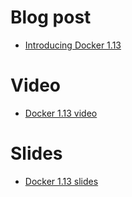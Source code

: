 # Blog post 

-  [Introducing Docker 1.13](https://blog.docker.com/2017/01/whats-new-in-docker-1-13/)

# Video

- [Docker 1.13 video](https://www.youtube.com/watch?v=y_RiG_9jEJ0)

# Slides 

- [Docker 1.13 slides](https://docs.google.com/presentation/d/1yrG94vTwWv4UCmDV7fXEDHNhjbWppvRUYqrbHBJCHTA/edit?usp=sharing)
